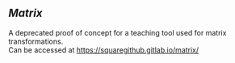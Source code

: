 ## *Matrix*
A deprecated proof of concept for a teaching tool used for matrix transformations.  
Can be accessed at https://squaregithub.gitlab.io/matrix/
